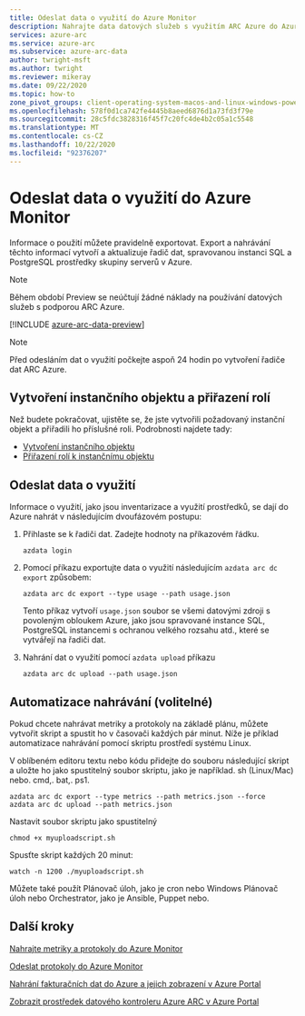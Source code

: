 ```yaml
---
title: Odeslat data o využití do Azure Monitor
description: Nahrajte data datových služeb s využitím ARC Azure do Azure Monitor
services: azure-arc
ms.service: azure-arc
ms.subservice: azure-arc-data
author: twright-msft
ms.author: twright
ms.reviewer: mikeray
ms.date: 09/22/2020
ms.topic: how-to
zone_pivot_groups: client-operating-system-macos-and-linux-windows-powershell
ms.openlocfilehash: 578f0d1ca742fe4445b8aeed6876d1a73fd3f79e
ms.sourcegitcommit: 28c5fdc3828316f45f7c20fc4de4b2c05a1c5548
ms.translationtype: MT
ms.contentlocale: cs-CZ
ms.lasthandoff: 10/22/2020
ms.locfileid: "92376207"
---
```

# <a name="upload-usage-data-to-azure-monitor"></a>Odeslat data o využití do Azure Monitor

Informace o použití můžete pravidelně exportovat. Export a nahrávání těchto informací vytvoří a aktualizuje řadič dat, spravovanou instanci SQL a PostgreSQL prostředky skupiny serverů v Azure.

> [!NOTE] 
> Během období Preview se neúčtují žádné náklady na používání datových služeb s podporou ARC Azure.

[!INCLUDE [azure-arc-data-preview](../../../includes/azure-arc-data-preview.md)]


> [!NOTE]
> Před odesláním dat o využití počkejte aspoň 24 hodin po vytvoření řadiče dat ARC Azure.

## <a name="create-service-principal-and-assign-roles"></a>Vytvoření instančního objektu a přiřazení rolí

Než budete pokračovat, ujistěte se, že jste vytvořili požadovaný instanční objekt a přiřadili ho příslušné roli. Podrobnosti najdete tady:
* [Vytvoření instančního objektu](upload-metrics-and-logs-to-azure-monitor.md#create-service-principal)
* [Přiřazení rolí k instančnímu objektu](upload-metrics-and-logs-to-azure-monitor.md#assign-roles-to-the-service-principal)

## <a name="upload-usage-data"></a>Odeslat data o využití

Informace o využití, jako jsou inventarizace a využití prostředků, se dají do Azure nahrát v následujícím dvoufázovém postupu:

1. Přihlaste se k řadiči dat. Zadejte hodnoty na příkazovém řádku. 

   ```console
   azdata login
   ```

1. Pomocí příkazu exportujte data o využití následujícím `azdata arc dc export` způsobem:

   ```console
   azdata arc dc export --type usage --path usage.json
   ```
 
   Tento příkaz vytvoří `usage.json` soubor se všemi datovými zdroji s povoleným obloukem Azure, jako jsou spravované instance SQL, PostgreSQL instancemi s ochranou velkého rozsahu atd., které se vytvářejí na řadiči dat.

2. Nahrání dat o využití pomocí ```azdata upload``` příkazu

   ```console
   azdata arc dc upload --path usage.json
   ```

## <a name="automating-uploads-optional"></a>Automatizace nahrávání (volitelné)

Pokud chcete nahrávat metriky a protokoly na základě plánu, můžete vytvořit skript a spustit ho v časovači každých pár minut. Níže je příklad automatizace nahrávání pomocí skriptu prostředí systému Linux.

V oblíbeném editoru textu nebo kódu přidejte do souboru následující skript a uložte ho jako spustitelný soubor skriptu, jako je například. sh (Linux/Mac) nebo. cmd,. bat,. ps1.

```console
azdata arc dc export --type metrics --path metrics.json --force
azdata arc dc upload --path metrics.json
```

Nastavit soubor skriptu jako spustitelný

```console
chmod +x myuploadscript.sh
```

Spusťte skript každých 20 minut:

```console
watch -n 1200 ./myuploadscript.sh
```

Můžete také použít Plánovač úloh, jako je cron nebo Windows Plánovač úloh nebo Orchestrator, jako je Ansible, Puppet nebo.

## <a name="next-steps"></a>Další kroky

[Nahrajte metriky a protokoly do Azure Monitor](upload-metrics.md)

[Odeslat protokoly do Azure Monitor](upload-logs.md)

[Nahrání fakturačních dat do Azure a jejich zobrazení v Azure Portal](view-billing-data-in-azure.md)

[Zobrazit prostředek datového kontroleru Azure ARC v Azure Portal](view-data-controller-in-azure-portal.md)
